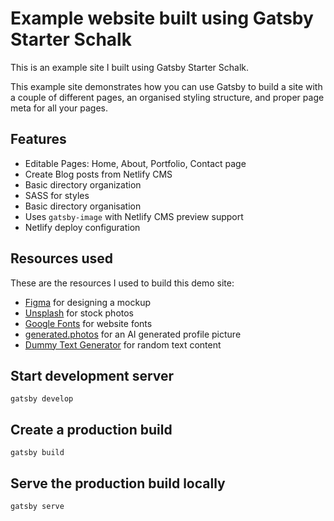 # Example website built using Gatsby Starter Schalk
This is an example site I built using Gatsby Starter Schalk.

This example site demonstrates how you can use Gatsby to build a site with a couple of different pages, an organised styling structure, and proper page meta for all your pages.

## Features

* Editable Pages: Home, About, Portfolio, Contact page
* Create Blog posts from Netlify CMS
* Basic directory organization
* SASS for styles
* Basic directory organisation
* Uses `gatsby-image` with Netlify CMS preview support
* Netlify deploy configuration

## Resources used

These are the resources I  used to build this demo site:

* [Figma](https://www.figma.com/) for designing a mockup
* [Unsplash](https://unsplash.com/) for stock photos
* [Google Fonts](https://fonts.google.com/) for website fonts
* [generated.photos](https://generated.photos/) for an AI generated profile picture
* [Dummy Text Generator](https://www.blindtextgenerator.com/lorem-ipsum) for random text content

## Start development server

`gatsby develop`

## Create a production build

`gatsby build`

## Serve the production build locally

`gatsby serve`